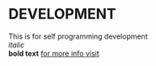 # DEVELOPMENT
This is for self programming development<br/>
*italic*  <br/>
**bold text**
[for more info visit](http://google.com)
